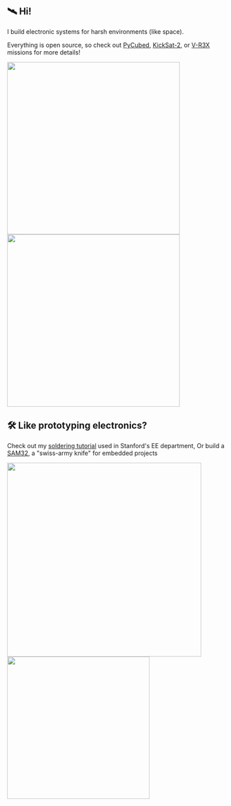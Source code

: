 ## 🛰 Hi!

I build electronic systems for harsh environments (like space).

Everything is open source, so check out [PyCubed](https://pycubed.org/), [KickSat-2](https://www.nasa.gov/ames/kicksat), or [V-R3X](https://www.nasa.gov/ames/v-r3x) missions for more details!
<p align="left">
  <img width="400" src="https://github.com/maholli/tutorials/blob/master/images/pycubed.jpg"><img width="400" src="https://github.com/maholli/tutorials/blob/master/images/sprites.gif">
</p>

## 🛠 Like prototyping electronics?

Check out my [soldering tutorial](https://maholli.com/soldering) used in Stanford's EE department, Or build a [SAM32](https://maholli.com/sam32), a "swiss-army knife" for embedded projects
<p align="left">
  <img width="450" src="https://github.com/maholli/tutorials/blob/master/images/soldering.gif">  <img width="330" src="https://github.com/maholli/tutorials/blob/master/images/sam32.jpg">
</p>
